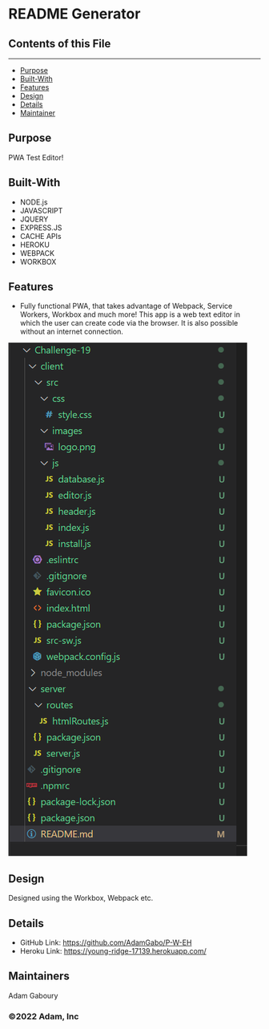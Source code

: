 
# README Generator

## Contents of this File 
---------------------
 - [Purpose](#Purpose)
 - [Built-With](#Built-With)
 - [Features](#Features)
 - [Design](#Design)
 - [Details](#Details)  
 - [Maintainer](#Maintainer)

## Purpose
PWA Test Editor! 

## Built-With
* NODE.js
* JAVASCRIPT
* JQUERY
* EXPRESS.JS 
* CACHE APIs 
* HEROKU 
* WEBPACK
* WORKBOX


## Features
* Fully functional PWA, that takes advantage of Webpack, Service Workers, Workbox and much more! This app is a web text editor in which the user can create code via the browser. It is also possible without an internet connection. 

![Alt text](/images/Client.png?raw=true "Client Side Folder Structure")


## Design
Designed using the Workbox, Webpack etc. 

## Details
* GitHub Link: https://github.com/AdamGabo/P-W-EH
* Heroku Link: https://young-ridge-17139.herokuapp.com/

## Maintainers 
Adam Gaboury

### ©️2022 Adam, Inc 